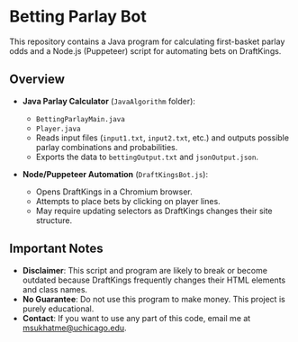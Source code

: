 # Betting Parlay Bot

This repository contains a Java program for calculating first-basket parlay odds and a Node.js (Puppeteer) script for automating bets on DraftKings.

## Overview

- **Java Parlay Calculator** (`JavaAlgorithm` folder):
  - `BettingParlayMain.java`
  - `Player.java`
  - Reads input files (`input1.txt`, `input2.txt`, etc.) and outputs possible parlay combinations and probabilities.
  - Exports the data to `bettingOutput.txt` and `jsonOutput.json`.

- **Node/Puppeteer Automation** (`DraftKingsBot.js`):
  - Opens DraftKings in a Chromium browser.
  - Attempts to place bets by clicking on player lines.
  - May require updating selectors as DraftKings changes their site structure.

## Important Notes

- **Disclaimer**: This script and program are likely to break or become outdated because DraftKings frequently changes their HTML elements and class names.
- **No Guarantee**: Do not use this program to make money. This project is purely educational.
- **Contact**: If you want to use any part of this code, email me at [msukhatme@uchicago.edu](mailto:msukhatme@uchicago.edu).
